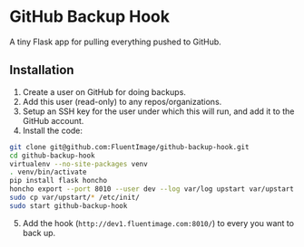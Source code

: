 GitHub Backup Hook
==================

A tiny Flask app for pulling everything pushed to GitHub.


Installation
------------

1. Create a user on GitHub for doing backups.
2. Add this user (read-only) to any repos/organizations.
3. Setup an SSH key for the user under which this will run, and add it to the GitHub account.
4. Install the code:

~~~bash
git clone git@github.com:FluentImage/github-backup-hook.git
cd github-backup-hook
virtualenv --no-site-packages venv
. venv/bin/activate
pip install flask honcho
honcho export --port 8010 --user dev --log var/log upstart var/upstart
sudo cp var/upstart/* /etc/init/
sudo start github-backup-hook
~~~

5. Add the hook (`http://dev1.fluentimage.com:8010/`) to every you want to back up.
